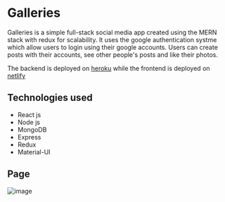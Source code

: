 # Galleries

Galleries is a simple full-stack social media app created using the MERN stack with redux for scalability. It uses the google authentication systme which allow users to login using their google accounts. Users can create posts with their accounts, see other people's posts and like their photos.

The backend is deployed on [heroku](https://budgetfacebook.herokuapp.com/) while the frontend is deployed on [netlify](https://galleries-1.netlify.app/)

## Technologies used
- React js
- Node js
- MongoDB
- Express
- Redux
- Material-UI

## Page
![image](https://user-images.githubusercontent.com/88194722/179682369-417a6e1f-038a-486d-b796-89bbc93952bb.png)


